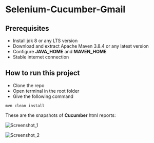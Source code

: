 # Selenium-Cucumber-Gmail
## Prerequisites
* Install jdk 8 or any LTS version
* Download and extract Apache Maven 3.8.4 or any latest version
* Configure **JAVA_HOME** and **MAVEN_HOME**
* Stable internet connection

## How to run this project
* Clone the repo
* Open terminal in the root folder
* Give the following command
```
mvn clean install
```

These are the snapshots of **Cucumber** html reports:

![Screenshot_1](https://user-images.githubusercontent.com/71173675/153038659-3d22d346-1d0e-40f8-aaa2-56098868f54a.png)

![Screenshot_2](https://user-images.githubusercontent.com/71173675/153038685-940eeb45-99eb-4edd-8404-b56ced184b76.png)

